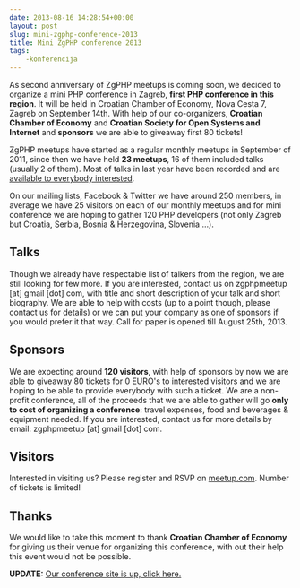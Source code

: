 ```yaml
---
date: 2013-08-16 14:28:54+00:00
layout: post
slug: mini-zgphp-conference-2013
title: Mini ZgPHP conference 2013
tags:
    -konferencija
---
```


As second anniversary of ZgPHP meetups is coming soon, we decided to organize a
mini PHP conference in Zagreb, **first PHP conference in this region**. It will
be held in Croatian Chamber of Economy, Nova Cesta 7, Zagreb on September 14th.
With help of our co-organizers, **Croatian Chamber of Economy** and **Croatian
Society for Open Systems and Internet** and **sponsors** we are able to giveaway
first 80 tickets!

ZgPHP meetups have started as a regular monthly meetups in September of 2011,
since then we have held **23 meetups**, 16 of them included talks (usually 2 of
them). Most of talks in last year have been recorded and are [available to
everybody interested](/talks/).

On our mailing lists, Facebook & Twitter we have around 250 members, in average
we have 25 visitors on each of our monthly meetups and for mini conference we
are hoping to gather 120 PHP developers (not only Zagreb but Croatia, Serbia,
Bosnia & Herzegovina, Slovenia ...).

## Talks

Though we already have respectable list of talkers from the region, we are still
looking for few more. If you are interested, contact us on zgphpmeetup [at]
gmail [dot] com, with title and short description of your talk and short
biography. We are able to help with costs (up to a point though, please contact
us for details) or we can put your company as one of sponsors if you would
prefer it that way. Call for paper is opened till August 25th, 2013.

## Sponsors

We are expecting around **120 visitors**, with help of sponsors by now we are
able to giveaway 80 tickets for 0 EURO's to interested visitors and we are
hoping to be able to provide everybody with such a ticket. We are a non-profit
conference, all of the proceeds that we are able to gather will go **only to
cost of organizing a conference**: travel expenses, food and beverages &
equipment needed. If you are interested, contact us for more details by email:
zgphpmeetup [at] gmail [dot] com.

## Visitors

Interested in visiting us? Please register and RSVP on [meetup.com][meetup].
Number of tickets is limited!

## Thanks

We would like to take this moment to thank **Croatian Chamber of Economy** for
giving us their venue for organizing this conference, with out their help this
event would not be possible.

**UPDATE:** [Our conference site is up, click here.](http://2013.zgphp.org/)

[meetup]: http://www.meetup.com/ZgPHP-meetup/events/132112512/